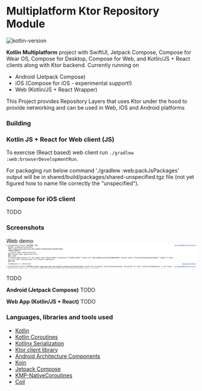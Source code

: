 # Multiplatform Ktor Repository Module

![kotlin-version](https://img.shields.io/badge/kotlin-1.9.20-blue)

**Kotlin Multiplatform** project with SwiftUI, Jetpack Compose, Compose for Wear OS, Compose for Desktop, Compose for Web, and Kotlin/JS + React clients along with Ktor backend. Currently running on
* Android (Jetpack Compose)
* iOS (Compose for iOS - experimental support!)
* Web (Kotlin/JS + React Wrapper)

This Project provides Repository Layers that uses Ktor under the hood to provide networking and can
be used in Web, iOS and Android platforms


### Building

### Kotlin JS + React for Web client (JS)
To exercise (React based) web client run `./gradlew :web:browserDevelopmentRun`.

For packaging run below command './gradlew :web:packJsPackages'
output will be in shared/build/packages/shared-unspecified.tgz file (not yet figured how to name
file correctly the "unspecified").


### Compose for iOS client

TODO

### Screenshots
Web demo
![plot](./assets/screenshots/web-api-success.png)


TODO

**Android (Jetpack Compose)**
TODO

**Web App (Kotlin/JS + React)**
TODO


### Languages, libraries and tools used

* [Kotlin](https://kotlinlang.org/)
* [Kotlin Coroutines](https://kotlinlang.org/docs/reference/coroutines-overview.html)
* [Kotlinx Serialization](https://github.com/Kotlin/kotlinx.serialization)
* [Ktor client library](https://github.com/ktorio/ktor)
* [Android Architecture Components](https://developer.android.com/topic/libraries/architecture/index.html)
* [Koin](https://github.com/InsertKoinIO/koin)
* [Jetpack Compose](https://developer.android.com/jetpack/compose)
* [KMP-NativeCoroutines](https://github.com/rickclephas/KMP-NativeCoroutines)
* [Coil](https://coil-kt.github.io/coil/)
